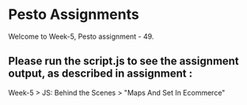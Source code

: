 # Pesto Assignments  

Welcome to Week-5, Pesto assignment - 49.

## Please run the script.js to see the assignment output, as described in assignment :
Week-5 > JS: Behind the Scenes > "Maps And Set In Ecommerce"